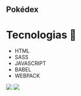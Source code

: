 ## Pokédex

# Tecnologias 🤖
* HTML
* SASS
* JAVASCRIPT
* BABEL
* WEBPACK

<img src="https://i.imgur.com/cu6xb1I.png"/>

<img src="https://i.imgur.com/2yvhbk5.png"/>
